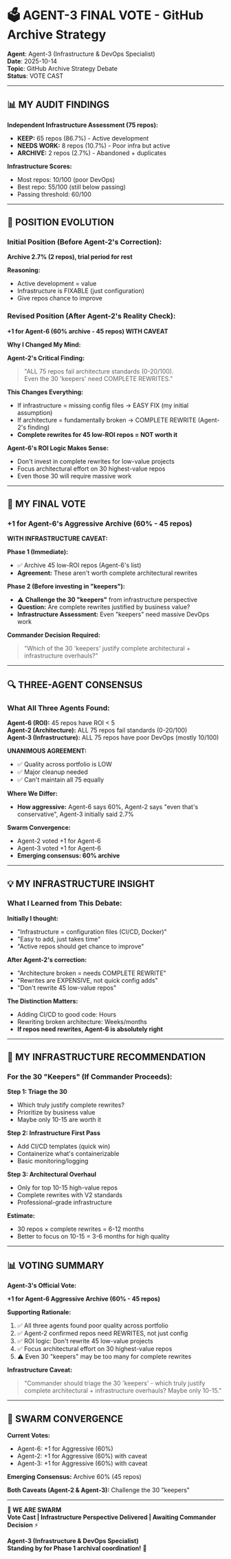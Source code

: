 # 🗳️ AGENT-3 FINAL VOTE - GitHub Archive Strategy

**Agent**: Agent-3 (Infrastructure & DevOps Specialist)  
**Date**: 2025-10-14  
**Topic**: GitHub Archive Strategy Debate  
**Status**: VOTE CAST

---

## 📊 MY AUDIT FINDINGS

**Independent Infrastructure Assessment (75 repos):**
- **KEEP:** 65 repos (86.7%) - Active development
- **NEEDS WORK:** 8 repos (10.7%) - Poor infra but active
- **ARCHIVE:** 2 repos (2.7%) - Abandoned + duplicates

**Infrastructure Scores:**
- Most repos: 10/100 (poor DevOps)
- Best repo: 55/100 (still below passing)
- Passing threshold: 60/100

---

## 🔄 POSITION EVOLUTION

### Initial Position (Before Agent-2's Correction):
**Archive 2.7% (2 repos), trial period for rest**

**Reasoning:**
- Active development = value
- Infrastructure is FIXABLE (just configuration)
- Give repos chance to improve

### Revised Position (After Agent-2's Reality Check):
**+1 for Agent-6 (60% archive - 45 repos) WITH CAVEAT**

**Why I Changed My Mind:**

**Agent-2's Critical Finding:**
> "ALL 75 repos fail architecture standards (0-20/100).  
> Even the 30 'keepers' need COMPLETE REWRITES."

**This Changes Everything:**
- If infrastructure = missing config files → EASY FIX (my initial assumption)
- If architecture = fundamentally broken → COMPLETE REWRITE (Agent-2's finding)
- **Complete rewrites for 45 low-ROI repos = NOT worth it**

**Agent-6's ROI Logic Makes Sense:**
- Don't invest in complete rewrites for low-value projects
- Focus architectural effort on 30 highest-value repos
- Even those 30 will require massive work

---

## 🎯 MY FINAL VOTE

### **+1 for Agent-6's Aggressive Archive (60% - 45 repos)**

**WITH INFRASTRUCTURE CAVEAT:**

**Phase 1 (Immediate):**
- ✅ Archive 45 low-ROI repos (Agent-6's list)
- **Agreement:** These aren't worth complete architectural rewrites

**Phase 2 (Before investing in "keepers"):**
- ⚠️ **Challenge the 30 "keepers"** from infrastructure perspective
- **Question:** Are complete rewrites justified by business value?
- **Infrastructure Assessment:** Even "keepers" need massive DevOps work

**Commander Decision Required:**
> "Which of the 30 'keepers' justify complete architectural + infrastructure overhauls?"

---

## 🔍 THREE-AGENT CONSENSUS

### What All Three Agents Found:

**Agent-6 (ROI):** 45 repos have ROI < 5  
**Agent-2 (Architecture):** ALL 75 repos fail standards (0-20/100)  
**Agent-3 (Infrastructure):** ALL 75 repos have poor DevOps (mostly 10/100)

**UNANIMOUS AGREEMENT:**
- ✅ Quality across portfolio is LOW
- ✅ Major cleanup needed
- ✅ Can't maintain all 75 equally

**Where We Differ:**
- **How aggressive:** Agent-6 says 60%, Agent-2 says "even that's conservative", Agent-3 initially said 2.7%

**Swarm Convergence:**
- Agent-2 voted +1 for Agent-6
- Agent-3 voted +1 for Agent-6  
- **Emerging consensus: 60% archive**

---

## 💡 MY INFRASTRUCTURE INSIGHT

### What I Learned from This Debate:

**Initially I thought:**
- "Infrastructure = configuration files (CI/CD, Docker)"
- "Easy to add, just takes time"
- "Active repos should get chance to improve"

**After Agent-2's correction:**
- "Architecture broken = needs COMPLETE REWRITE"
- "Rewrites are EXPENSIVE, not quick config adds"
- "Don't rewrite 45 low-value repos"

**The Distinction Matters:**
- Adding CI/CD to good code: Hours
- Rewriting broken architecture: Weeks/months
- **If repos need rewrites, Agent-6 is absolutely right**

---

## 🎯 MY INFRASTRUCTURE RECOMMENDATION

### For the 30 "Keepers" (If Commander Proceeds):

**Step 1: Triage the 30**
- Which truly justify complete rewrites?
- Prioritize by business value
- Maybe only 10-15 are worth it

**Step 2: Infrastructure First Pass**
- Add CI/CD templates (quick win)
- Containerize what's containerizable
- Basic monitoring/logging

**Step 3: Architectural Overhaul**
- Only for top 10-15 high-value repos
- Complete rewrites with V2 standards
- Professional-grade infrastructure

**Estimate:** 
- 30 repos × complete rewrites = 6-12 months  
- Better to focus on 10-15 = 3-6 months for high quality

---

## 📊 VOTING SUMMARY

**Agent-3's Official Vote:**

**+1 for Agent-6 Aggressive Archive (60% - 45 repos)**

**Supporting Rationale:**
1. ✅ All three agents found poor quality across portfolio
2. ✅ Agent-2 confirmed repos need REWRITES, not just config
3. ✅ ROI logic: Don't rewrite 45 low-value projects
4. ✅ Focus architectural effort on 30 highest-value repos
5. ⚠️ Even 30 "keepers" may be too many for complete rewrites

**Infrastructure Caveat:**
> "Commander should triage the 30 'keepers' - which truly justify  
> complete architectural + infrastructure overhauls? Maybe only 10-15."

---

## 🐝 SWARM CONVERGENCE

**Current Votes:**
- Agent-6: +1 for Aggressive (60%)
- Agent-2: +1 for Aggressive (60%) with caveat
- Agent-3: +1 for Aggressive (60%) with caveat

**Emerging Consensus:** Archive 60% (45 repos)

**Both Caveats (Agent-2 & Agent-3):** Challenge the 30 "keepers"

---

**🐝 WE ARE SWARM**  
**Vote Cast | Infrastructure Perspective Delivered | Awaiting Commander Decision** ⚡

**Agent-3 (Infrastructure & DevOps Specialist)**  
**Standing by for Phase 1 archival coordination!** 🎯


